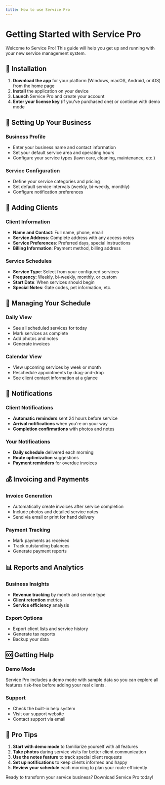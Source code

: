 ```yaml
---
title: How to use Service Pro
---
```


# Getting Started with Service Pro

Welcome to Service Pro! This guide will help you get up and running with your new service management system.

## 📱 Installation

1. **Download the app** for your platform (Windows, macOS, Android, or iOS) from the home page
2. **Install** the application on your device
3. **Launch** Service Pro and create your account
4. **Enter your license key** (if you've purchased one) or continue with demo mode

## 🏢 Setting Up Your Business

### Business Profile
- Enter your business name and contact information
- Set your default service area and operating hours
- Configure your service types (lawn care, cleaning, maintenance, etc.)

### Service Configuration
- Define your service categories and pricing
- Set default service intervals (weekly, bi-weekly, monthly)
- Configure notification preferences

## 👥 Adding Clients

### Client Information
- **Name and Contact**: Full name, phone, email
- **Service Address**: Complete address with any access notes
- **Service Preferences**: Preferred days, special instructions
- **Billing Information**: Payment method, billing address

### Service Schedules
- **Service Type**: Select from your configured services
- **Frequency**: Weekly, bi-weekly, monthly, or custom
- **Start Date**: When services should begin
- **Special Notes**: Gate codes, pet information, etc.

## 📅 Managing Your Schedule

### Daily View
- See all scheduled services for today
- Mark services as complete
- Add photos and notes
- Generate invoices

### Calendar View
- View upcoming services by week or month
- Reschedule appointments by drag-and-drop
- See client contact information at a glance

## 🔔 Notifications

### Client Notifications
- **Automatic reminders** sent 24 hours before service
- **Arrival notifications** when you're on your way
- **Completion confirmations** with photos and notes

### Your Notifications
- **Daily schedule** delivered each morning
- **Route optimization** suggestions
- **Payment reminders** for overdue invoices

## 💰 Invoicing and Payments

### Invoice Generation
- Automatically create invoices after service completion
- Include photos and detailed service notes
- Send via email or print for hand delivery

### Payment Tracking
- Mark payments as received
- Track outstanding balances
- Generate payment reports

## 📊 Reports and Analytics

### Business Insights
- **Revenue tracking** by month and service type
- **Client retention** metrics
- **Service efficiency** analysis

### Export Options
- Export client lists and service history
- Generate tax reports
- Backup your data

## 🆘 Getting Help

### Demo Mode
Service Pro includes a demo mode with sample data so you can explore all features risk-free before adding your real clients.

### Support
- Check the built-in help system
- Visit our support website
- Contact support via email

## 🚀 Pro Tips

1. **Start with demo mode** to familiarize yourself with all features
2. **Take photos** during service visits for better client communication
3. **Use the notes feature** to track special client requests
4. **Set up notifications** to keep clients informed and happy
5. **Review your schedule** each morning to plan your route efficiently

Ready to transform your service business? Download Service Pro today!